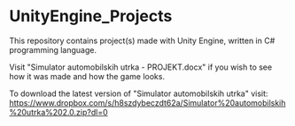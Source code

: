 # UnityEngine_Projects
This repository contains project(s) made with Unity Engine, written in C# programming language.

Visit "Simulator automobilskih utrka - PROJEKT.docx" if you wish to see how it was made and how the game looks.

To download the latest version of "Simulator automobilskih utrka" visit: https://www.dropbox.com/s/h8szdybeczdt62a/Simulator%20automobilskih%20utrka%202.0.zip?dl=0
